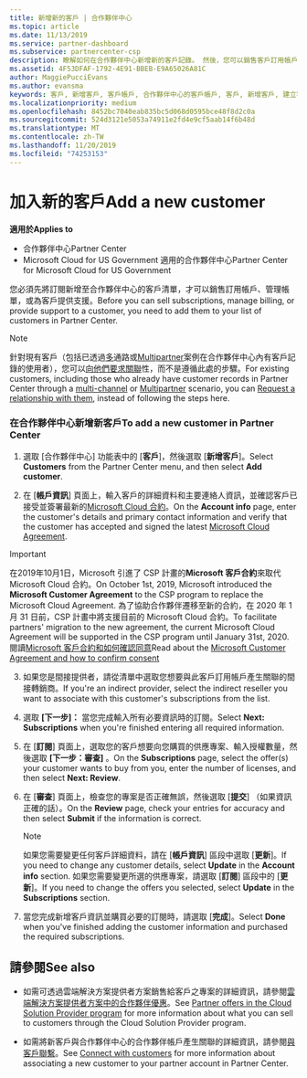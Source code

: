 ```yaml
---
title: 新增新的客戶 | 合作夥伴中心
ms.topic: article
ms.date: 11/13/2019
ms.service: partner-dashboard
ms.subservice: partnercenter-csp
description: 瞭解如何在合作夥伴中心新增新的客戶記錄。 然後，您可以銷售客戶訂用帳戶、管理帳單，或提供客戶支援。
ms.assetid: 4F53DFAF-1792-4E91-BBEB-E9A65026A81C
author: MaggiePucciEvans
ms.author: evansma
keywords: 客戶, 新增客戶, 客戶帳戶, 合作夥伴中心的客戶帳戶, 客戶, 新增客戶, 建立客戶帳戶
ms.localizationpriority: medium
ms.openlocfilehash: 8452bc7040eab835bc5d068d0595bce48f8d2c0a
ms.sourcegitcommit: 524d3121e5053a74911e2fd4e9cf5aab14f6b48d
ms.translationtype: MT
ms.contentlocale: zh-TW
ms.lasthandoff: 11/20/2019
ms.locfileid: "74253153"
---
```

# <a name="add-a-new-customer"></a><span data-ttu-id="16ab4-105">加入新的客戶</span><span class="sxs-lookup"><span data-stu-id="16ab4-105">Add a new customer</span></span>

<span data-ttu-id="16ab4-106">**適用於**</span><span class="sxs-lookup"><span data-stu-id="16ab4-106">**Applies to**</span></span>

-  <span data-ttu-id="16ab4-107">合作夥伴中心</span><span class="sxs-lookup"><span data-stu-id="16ab4-107">Partner Center</span></span>
-  <span data-ttu-id="16ab4-108">Microsoft Cloud for US Government 適用的合作夥伴中心</span><span class="sxs-lookup"><span data-stu-id="16ab4-108">Partner Center for Microsoft Cloud for US Government</span></span>

<span data-ttu-id="16ab4-109">您必須先將訂閱新增至合作夥伴中心的客戶清單，才可以銷售訂用帳戶、管理帳單，或為客戶提供支援。</span><span class="sxs-lookup"><span data-stu-id="16ab4-109">Before you can sell subscriptions, manage billing, or provide support to a customer, you need to add them to your list of customers in Partner  Center.</span></span>

>[!NOTE]
><span data-ttu-id="16ab4-110">針對現有客戶（包括已透過[多](multichannel.md)通路或[Multipartner](multipartner.md)案例在合作夥伴中心內有客戶記錄的使用者），您可以[向他們要求關聯](request-a-relationship-with-a-customer.md)性，而不是遵循此處的步驟。</span><span class="sxs-lookup"><span data-stu-id="16ab4-110">For existing customers, including those who already have customer records in Partner Center through a [multi-channel](multichannel.md) or [Multipartner](multipartner.md) scenario, you can [Request a relationship with them](request-a-relationship-with-a-customer.md), instead of following the steps here.</span></span>

### <a name="to-add-a-new-customer-in-partner-center"></a><span data-ttu-id="16ab4-111">在合作夥伴中心新增新客戶</span><span class="sxs-lookup"><span data-stu-id="16ab4-111">To add a new customer in Partner Center</span></span>

1. <span data-ttu-id="16ab4-112">選取 [合作夥伴中心] 功能表中的 [**客戶**]，然後選取 [**新增客戶**]。</span><span class="sxs-lookup"><span data-stu-id="16ab4-112">Select **Customers** from the Partner Center menu, and then select **Add customer**.</span></span>

2. <span data-ttu-id="16ab4-113">在 [**帳戶資訊**] 頁面上，輸入客戶的詳細資料和主要連絡人資訊，並確認客戶已接受並簽署最新的[Microsoft Cloud 合約](agreements.md)。</span><span class="sxs-lookup"><span data-stu-id="16ab4-113">On the **Account info** page, enter the customer's details and primary contact information and verify that the customer has accepted and signed the latest [Microsoft Cloud Agreement](agreements.md).</span></span>

>[!IMPORTANT] 
> <span data-ttu-id="16ab4-114">在2019年10月1日，Microsoft 引進了 CSP 計畫的**Microsoft 客戶合約**來取代 Microsoft Cloud 合約。</span><span class="sxs-lookup"><span data-stu-id="16ab4-114">On October 1st, 2019, Microsoft introduced the **Microsoft Customer Agreement** to the CSP program to replace the Microsoft Cloud Agreement.</span></span> <span data-ttu-id="16ab4-115">為了協助合作夥伴遷移至新的合約，在 2020 年 1 月 31 日前，CSP 計畫中將支援目前的 Microsoft Cloud 合約。</span><span class="sxs-lookup"><span data-stu-id="16ab4-115">To facilitate partners' migration to the new agreement, the current Microsoft Cloud Agreement will be supported in the CSP program until January 31st, 2020.</span></span> <span data-ttu-id="16ab4-116">閱讀[Microsoft 客戶合約和如何確認同意](confirm-customer-consent.md)</span><span class="sxs-lookup"><span data-stu-id="16ab4-116">Read about the [Microsoft Customer Agreement and how to confirm consent](confirm-customer-consent.md)</span></span>
  
3. <span data-ttu-id="16ab4-117">如果您是間接提供者，請從清單中選取您想要與此客戶訂用帳戶產生關聯的間接轉銷商。</span><span class="sxs-lookup"><span data-stu-id="16ab4-117">If you're an indirect provider, select the indirect reseller you want to associate with this customer's subscriptions from the list.</span></span>

4. <span data-ttu-id="16ab4-118">選取 **[下一步]：** 當您完成輸入所有必要資訊時的訂閱。</span><span class="sxs-lookup"><span data-stu-id="16ab4-118">Select **Next: Subscriptions** when you're finished entering all required information.</span></span>

5. <span data-ttu-id="16ab4-119">在 [**訂閱**] 頁面上，選取您的客戶想要向您購買的供應專案、輸入授權數量，然後選取 **[下一步：審查]** 。</span><span class="sxs-lookup"><span data-stu-id="16ab4-119">On the **Subscriptions** page, select the offer(s) your customer wants to buy from you, enter the number of licenses, and then select **Next: Review**.</span></span>

6. <span data-ttu-id="16ab4-120">在 [**審查**] 頁面上，檢查您的專案是否正確無誤，然後選取 [**提交**] （如果資訊正確的話）。</span><span class="sxs-lookup"><span data-stu-id="16ab4-120">On the **Review** page, check your entries for accuracy and then select **Submit** if the information is correct.</span></span>

    >[!NOTE]
    ><span data-ttu-id="16ab4-121">如果您需要變更任何客戶詳細資料，請在 [**帳戶資訊**] 區段中選取 [**更新**]。</span><span class="sxs-lookup"><span data-stu-id="16ab4-121">If you need to change any customer details, select **Update** in the **Account info** section.</span></span> <span data-ttu-id="16ab4-122">如果您需要變更所選的供應專案，請選取 [**訂閱**] 區段中的 [**更新**]。</span><span class="sxs-lookup"><span data-stu-id="16ab4-122">If you need to change the offers you selected, select **Update** in the **Subscriptions** section.</span></span>

7. <span data-ttu-id="16ab4-123">當您完成新增客戶資訊並購買必要的訂閱時，請選取 [**完成**]。</span><span class="sxs-lookup"><span data-stu-id="16ab4-123">Select **Done** when you've finished adding the customer information and purchased the required subscriptions.</span></span>

## <a name="see-also"></a><span data-ttu-id="16ab4-124">請參閱</span><span class="sxs-lookup"><span data-stu-id="16ab4-124">See also</span></span>

- <span data-ttu-id="16ab4-125">如需可透過雲端解決方案提供者方案銷售給客戶之專案的詳細資訊，請參閱[雲端解決方案提供者方案中的合作夥伴優惠](csp-offers.md)。</span><span class="sxs-lookup"><span data-stu-id="16ab4-125">See [Partner offers in the Cloud Solution Provider program](csp-offers.md) for more information about what you can sell to customers through the Cloud Solution Provider program.</span></span>

- <span data-ttu-id="16ab4-126">如需將新客戶與合作夥伴中心的合作夥伴帳戶產生關聯的詳細資訊，請參閱[與客戶聯繫](customer-accounts.md)。</span><span class="sxs-lookup"><span data-stu-id="16ab4-126">See [Connect with customers](customer-accounts.md) for more information about associating a new customer to your partner account in Partner Center.</span></span>